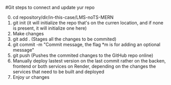 #Git steps to connect and update yur repo

0. cd repository/dir/in-this-case/LMS-noTS-MERN
1. git init        (it will initialize the repo that's on the curren location, and if none is present, it will initialize one here)
2. Make changes
3. git add .       (Stages all the changes to be commited)
4. git commit -m "Commit message, the flag *m is for adding an optional message"
5. git push        (Pushes the commited changes to the GitHub repo online)
6. Manually deploy lastest version on the last commit rather on the backen, frontend or both services on Render, depending on the changes the services that need to be built and deployed
7. Enjoy ur changes
